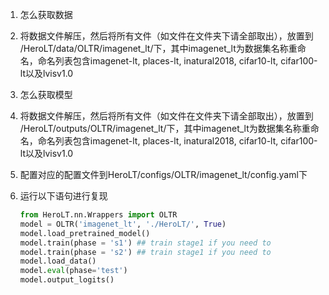 1. 怎么获取数据

2. 将数据文件解压，然后将所有文件（如文件在文件夹下请全部取出），放置到 /HeroLT/data/OLTR/imagenet_lt/下，其中imagenet_lt为数据集名称重命名，命名列表包含imagenet-lt, places-lt, inatural2018, cifar10-lt, cifar100-lt以及lvisv1.0

3. 怎么获取模型

4. 将数据文件解压，然后将所有文件（如文件在文件夹下请全部取出），放置到 /HeroLT/outputs/OLTR/imagenet_lt/下，其中imagenet_lt为数据集名称重命名，命名列表包含imagenet-lt, places-lt, inatural2018, cifar10-lt, cifar100-lt以及lvisv1.0

4. 配置对应的配置文件到HeroLT/configs/OLTR/imagenet_lt/config.yaml下

5. 运行以下语句进行复现

   ```python
   from HeroLT.nn.Wrappers import OLTR
   model = OLTR('imagenet_lt', './HeroLT/', True)
   model.load_pretrained_model()
   model.train(phase = 's1') ## train stage1 if you need to
   model.train(phase = 's2') ## train stage1 if you need to
   model.load_data()
   model.eval(phase='test')
   model.output_logits()
   ```